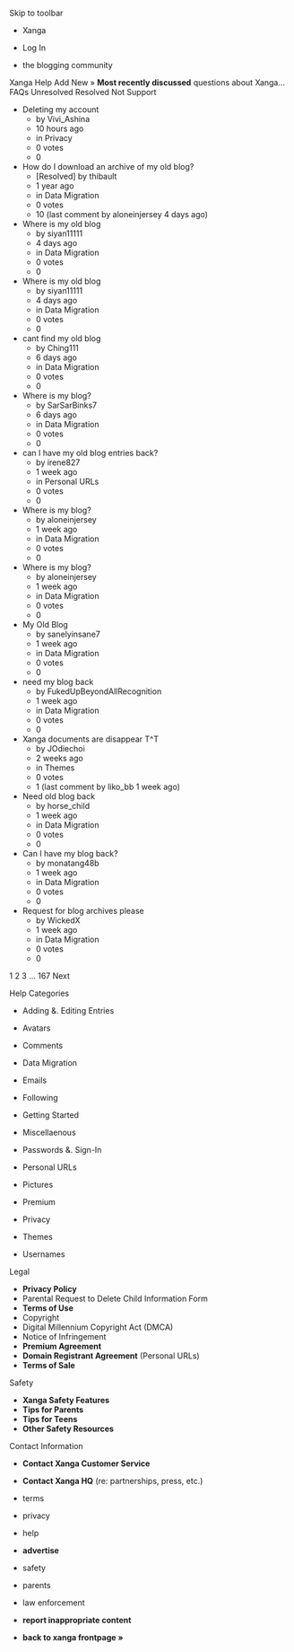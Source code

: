 Skip to toolbar

*   Xanga

*   Log In

*   the blogging community

Xanga Help Add New » **Most recently discussed** questions about Xanga… FAQs Unresolved Resolved Not Support

*   Deleting my account
    *   by Vivi\_Ashina
    *   10 hours ago
    *   in Privacy
    *   0 votes
    *   0
*   How do I download an archive of my old blog?
    *   \[Resolved\] by thibault
    *   1 year ago
    *   in Data Migration
    *   0 votes
    *   10 (last comment by aloneinjersey 4 days ago)
*   Where is my old blog
    *   by siyan11111
    *   4 days ago
    *   in Data Migration
    *   0 votes
    *   0
*   Where is my old blog
    *   by siyan11111
    *   4 days ago
    *   in Data Migration
    *   0 votes
    *   0
*   cant find my old blog
    *   by Ching111
    *   6 days ago
    *   in Data Migration
    *   0 votes
    *   0
*   Where is my blog?
    *   by SarSarBinks7
    *   6 days ago
    *   in Data Migration
    *   0 votes
    *   0
*   can I have my old blog entries back?
    *   by irene827
    *   1 week ago
    *   in Personal URLs
    *   0 votes
    *   0
*   Where is my blog?
    *   by aloneinjersey
    *   1 week ago
    *   in Data Migration
    *   0 votes
    *   0
*   Where is my blog?
    *   by aloneinjersey
    *   1 week ago
    *   in Data Migration
    *   0 votes
    *   0
*   My Old Blog
    *   by sanelyinsane7
    *   1 week ago
    *   in Data Migration
    *   0 votes
    *   0
*   need my blog back
    *   by FukedUpBeyondAllRecognition
    *   1 week ago
    *   in Data Migration
    *   0 votes
    *   0
*   Xanga documents are disappear T^T
    *   by JOdiechoi
    *   2 weeks ago
    *   in Themes
    *   0 votes
    *   1 (last comment by liko\_bb 1 week ago)
*   Need old blog back
    *   by horse\_child
    *   1 week ago
    *   in Data Migration
    *   0 votes
    *   0
*   Can I have my blog back?
    *   by monatang48b
    *   1 week ago
    *   in Data Migration
    *   0 votes
    *   0
*   Request for blog archives please
    *   by WickedX
    *   1 week ago
    *   in Data Migration
    *   0 votes
    *   0

1 2 3 ... 167 Next

Help Categories

*   Adding &. Editing Entries
*   Avatars
*   Comments
*   Data Migration
*   Emails
*   Following
*   Getting Started
*   Miscellaenous

*   Passwords &. Sign-In
*   Personal URLs
*   Pictures
*   Premium
*   Privacy
*   Themes
*   Usernames

Legal

*   **Privacy Policy**
*   Parental Request to Delete Child Information Form
*   **Terms of Use**
*   Copyright
*   Digital Millennium Copyright Act (DMCA)
*   Notice of Infringement
*   **Premium Agreement**
*   **Domain Registrant Agreement** (Personal URLs)
*   **Terms of Sale**

Safety

*   **Xanga Safety Features**
*   **Tips for Parents**
*   **Tips for Teens**
*   **Other Safety Resources**

Contact Information

*   **Contact Xanga Customer Service**
*   **Contact Xanga HQ** (re: partnerships, press, etc.)

*   terms
*   privacy
*   help
*   **advertise**

*   safety
*   parents
*   law enforcement
*   **report inappropriate content**

*   **back to xanga frontpage »**